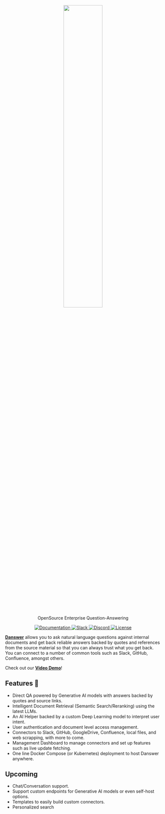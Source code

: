<h2 align="center">
<a href="https://docs.danswer.dev/"> <img width="50%" src="https://github.com/danswer-owners/danswer/blob/1fabd9372d66cd54238847197c33f091a724803b/DanswerWithName.png?raw=true)" /></a>
</h2>

<p align="center">
<p align="center">OpenSource Enterprise Question-Answering</p>

<p align="center">
<a href="https://docs.danswer.dev/" target="_blank">
    <img src="https://img.shields.io/badge/docs-view-blue" alt="Documentation">
</a>
<a href="https://join.slack.com/t/danswer/shared_invite/zt-1u5ycen3o-6SJbWfivLWP5LPyp_jftuw" target="_blank">
    <img src="https://img.shields.io/badge/slack-join-blue.svg?logo=slack" alt="Slack">
</a>
<a href="https://discord.gg/s6qETAVZ" target="_blank">
    <img src="https://img.shields.io/badge/discord-join-blue.svg?logo=discord&logoColor=white" alt="Discord">
</a>
<a href="https://github.com/danswer-ai/danswer/blob/main/README.md" target="_blank">
    <img src="https://img.shields.io/static/v1?label=license&message=MIT&color=blue" alt="License">
</a>
</p>

<strong>[Danswer](https://docs.danswer.dev/)</strong> allows you to ask natural language questions against internal documents and get back reliable answers backed by quotes and references from the source material so that you can always trust what you get back. You can connect to a number of common tools such as Slack, GitHub, Confluence, amongst others.

Check out our <strong><a href="https://www.youtube.com/watch?v=geNzY1nbCnU">Video Demo</a></strong>!


## Features 💃
* Direct QA powered by Generative AI models with answers backed by quotes and source links.
* Intelligent Document Retrieval (Semantic Search/Reranking) using the latest LLMs.
* An AI Helper backed by a custom Deep Learning model to interpret user intent.
* User authentication and document level access management.
* Connectors to Slack, GitHub, GoogleDrive, Confluence, local files, and web scrapping, with more to come.
* Management Dashboard to manage connectors and set up features such as live update fetching.
* One line Docker Compose (or Kubernetes) deployment to host Danswer anywhere.

## Upcoming
* Chat/Conversation support.
* Support custom endpoints for Generative AI models or even self-host options.
* Templates to easily build custom connectors.
* Personalized search
